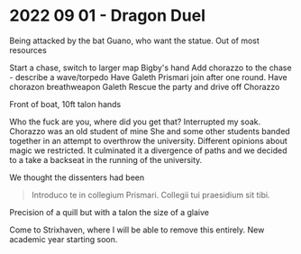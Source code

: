 # 2022 09 01 - Dragon Duel

Being attacked by the bat Guano, who want the statue.
Out of most resources

Start a chase, switch to larger map
Bigby's hand
Add chorazzo to the chase - describe a wave/torpedo
Have Galeth Prismari join after one round.
Have chorazon breathweapon Galeth
Rescue the party and drive off Chorazzo

Front of boat, 10ft talon hands

Who the fuck are you, where did you get that?
Interrupted my soak.
Chorazzo was an old student of mine
She and some other students banded together in an attempt to overthrow the university.
Different opinions about magic we restricted.
It culminated it a divergence of paths and we decided to a take a backseat in the running of the university. 

We thought the dissenters had been 

  
> Introduco te in collegium Prismari.
> Collegii tui praesidium sit tibi.

Precision of a quill but with a talon the size of a glaive

Come to Strixhaven, where I will be able to remove this entirely. New academic year starting soon. 